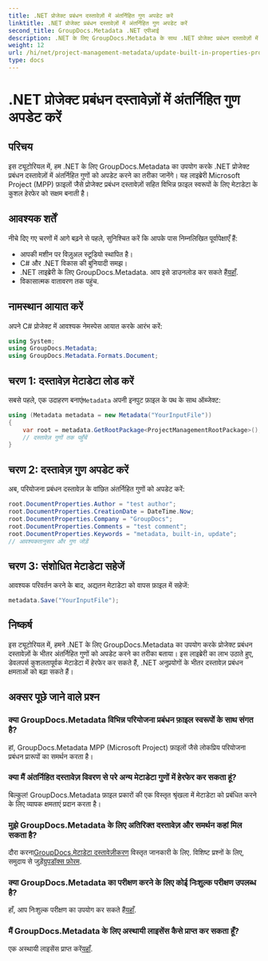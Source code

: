 ```yaml
---
title: .NET प्रोजेक्ट प्रबंधन दस्तावेज़ों में अंतर्निहित गुण अपडेट करें
linktitle: .NET प्रोजेक्ट प्रबंधन दस्तावेज़ों में अंतर्निहित गुण अपडेट करें
second_title: GroupDocs.Metadata .NET एपीआई
description: .NET के लिए GroupDocs.Metadata के साथ .NET प्रोजेक्ट प्रबंधन दस्तावेज़ों में मेटाडेटा अपडेट करने का तरीका जानें। दस्तावेज़ प्रबंधन को कुशलतापूर्वक बढ़ाएँ।
weight: 12
url: /hi/net/project-management-metadata/update-built-in-properties-project-management-documents/
type: docs
---
```

# .NET प्रोजेक्ट प्रबंधन दस्तावेज़ों में अंतर्निहित गुण अपडेट करें

## परिचय
इस ट्यूटोरियल में, हम .NET के लिए GroupDocs.Metadata का उपयोग करके .NET प्रोजेक्ट प्रबंधन दस्तावेज़ों में अंतर्निहित गुणों को अपडेट करने का तरीका जानेंगे। यह लाइब्रेरी Microsoft Project (MPP) फ़ाइलों जैसे प्रोजेक्ट प्रबंधन दस्तावेज़ों सहित विभिन्न फ़ाइल स्वरूपों के लिए मेटाडेटा के कुशल हेरफेर को सक्षम बनाती है।
## आवश्यक शर्तें
नीचे दिए गए चरणों में आगे बढ़ने से पहले, सुनिश्चित करें कि आपके पास निम्नलिखित पूर्वापेक्षाएँ हैं:
- आपकी मशीन पर विज़ुअल स्टूडियो स्थापित है।
- C# और .NET विकास की बुनियादी समझ।
-  .NET लाइब्रेरी के लिए GroupDocs.Metadata. आप इसे डाउनलोड कर सकते हैं[यहाँ](https://releases.groupdocs.com/metadata/net/).
- विकासात्मक वातावरण तक पहुंच.

## नामस्थान आयात करें
अपने C# प्रोजेक्ट में आवश्यक नेमस्पेस आयात करके आरंभ करें:
```csharp
using System;
using GroupDocs.Metadata;
using GroupDocs.Metadata.Formats.Document;
```
## चरण 1: दस्तावेज़ मेटाडेटा लोड करें
 सबसे पहले, एक उदाहरण बनाएं`Metadata` अपनी इनपुट फ़ाइल के पथ के साथ ऑब्जेक्ट:
```csharp
using (Metadata metadata = new Metadata("YourInputFile"))
{
    var root = metadata.GetRootPackage<ProjectManagementRootPackage>();
    // दस्तावेज़ गुणों तक पहुँचें
}
```
## चरण 2: दस्तावेज़ गुण अपडेट करें
अब, परियोजना प्रबंधन दस्तावेज़ के वांछित अंतर्निहित गुणों को अपडेट करें:
```csharp
root.DocumentProperties.Author = "test author";
root.DocumentProperties.CreationDate = DateTime.Now;
root.DocumentProperties.Company = "GroupDocs";
root.DocumentProperties.Comments = "test comment";
root.DocumentProperties.Keywords = "metadata, built-in, update";
// आवश्यकतानुसार और गुण जोड़ें
```
## चरण 3: संशोधित मेटाडेटा सहेजें
आवश्यक परिवर्तन करने के बाद, अद्यतन मेटाडेटा को वापस फ़ाइल में सहेजें:
```csharp
metadata.Save("YourInputFile");
```

## निष्कर्ष
इस ट्यूटोरियल में, हमने .NET के लिए GroupDocs.Metadata का उपयोग करके प्रोजेक्ट प्रबंधन दस्तावेज़ों के भीतर अंतर्निहित गुणों को अपडेट करने का तरीका बताया। इस लाइब्रेरी का लाभ उठाते हुए, डेवलपर्स कुशलतापूर्वक मेटाडेटा में हेरफेर कर सकते हैं, .NET अनुप्रयोगों के भीतर दस्तावेज़ प्रबंधन क्षमताओं को बढ़ा सकते हैं।

## अक्सर पूछे जाने वाले प्रश्न
### क्या GroupDocs.Metadata विभिन्न परियोजना प्रबंधन फ़ाइल स्वरूपों के साथ संगत है?
हां, GroupDocs.Metadata MPP (Microsoft Project) फ़ाइलों जैसे लोकप्रिय परियोजना प्रबंधन प्रारूपों का समर्थन करता है।
### क्या मैं अंतर्निहित दस्तावेज़ विवरण से परे अन्य मेटाडेटा गुणों में हेरफेर कर सकता हूं?
बिल्कुल! GroupDocs.Metadata फ़ाइल प्रकारों की एक विस्तृत श्रृंखला में मेटाडेटा को प्रबंधित करने के लिए व्यापक क्षमताएं प्रदान करता है।
### मुझे GroupDocs.Metadata के लिए अतिरिक्त दस्तावेज़ और समर्थन कहां मिल सकता है?
 दौरा करना[GroupDocs.मेटाडेटा दस्तावेज़ीकरण](https://tutorials.groupdocs.com/metadata/net/) विस्तृत जानकारी के लिए. विशिष्ट प्रश्नों के लिए, समुदाय से जुड़ें[ग्रुपडॉक्स फ़ोरम](https://forum.groupdocs.com/c/metadata/14).
### क्या GroupDocs.Metadata का परीक्षण करने के लिए कोई निःशुल्क परीक्षण उपलब्ध है?
 हाँ, आप निःशुल्क परीक्षण का उपयोग कर सकते हैं[यहाँ](https://releases.groupdocs.com/).
### मैं GroupDocs.Metadata के लिए अस्थायी लाइसेंस कैसे प्राप्त कर सकता हूँ?
 एक अस्थायी लाइसेंस प्राप्त करें[यहाँ](https://purchase.groupdocs.com/temporary-license/).